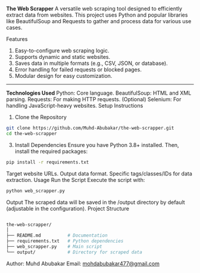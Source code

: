 
**The Web Scrapper**
A versatile web scraping tool designed to efficiently extract data from websites. This project uses Python and popular libraries like BeautifulSoup and Requests to gather and process data for various use cases.

Features
1. Easy-to-configure web scraping logic.
2. Supports dynamic and static websites.
3. Saves data in multiple formats (e.g., CSV, JSON, or database).
4. Error handling for failed requests or blocked pages.
5. Modular design for easy customization.
--------
**Technologies Used**
Python: Core language.
BeautifulSoup: HTML and XML parsing.
Requests: For making HTTP requests.
(Optional) Selenium: For handling JavaScript-heavy websites.
Setup Instructions
1. Clone the Repository
```bash
git clone https://github.com/Muhd-Abubakar/the-web-scrapper.git
cd the-web-scrapper
```
3. Install Dependencies
Ensure you have Python 3.8+ installed. Then, install the required packages:

```bash
pip install -r requirements.txt
```

Target website URLs.
Output data format.
Specific tags/classes/IDs for data extraction.
Usage
Run the Script
Execute the script with:

```bash
python web_scrapper.py
```
Output
The scraped data will be saved in the /output directory by default (adjustable in the configuration).
Project Structure
```bash

the-web-scrapper/
│
├── README.md          # Documentation
├── requirements.txt   # Python dependencies
├── web_scrapper.py    # Main script
└── output/            # Directory for scraped data
```

Author: Muhd Abubakar
Email: mohdabubakar477@gmail.com






